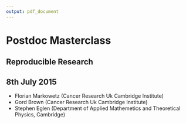```yaml
---
output: pdf_document
---
```

# Postdoc Masterclass 

## Reproducible Research 
## 8th July 2015

* Florian Markowetz (Cancer Research Uk Cambridge Institute)
* Gord Brown (Cancer Research Uk Cambridge Institute)
* Stephen Eglen (Department of Applied Mathemetics and Theoretical Physics, Cambridge)




